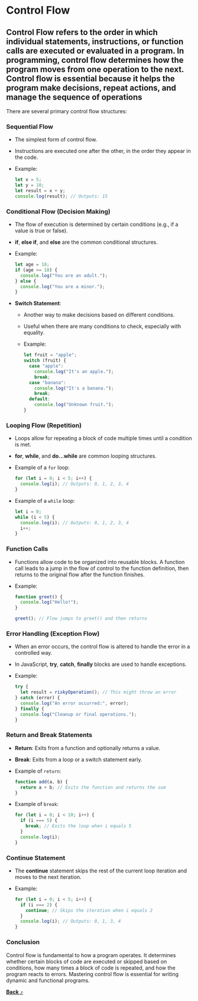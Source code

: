 # **Control Flow**

## **Control Flow** refers to the order in which individual statements, instructions, or function calls are executed or evaluated in a program. In programming, **control flow** determines how the program moves from one operation to the next. Control flow is essential because it helps the program make decisions, repeat actions, and manage the sequence of operations

There are several primary control flow structures:

### **Sequential Flow**

- The simplest form of control flow.
- Instructions are executed one after the other, in the order they appear in the code.
- Example:

  ```js
  let x = 5;
  let y = 10;
  let result = x + y;
  console.log(result); // Outputs: 15
  ```

### **Conditional Flow** (Decision Making)

- The flow of execution is determined by certain conditions (e.g., if a value is true or false).
- **if**, **else if**, and **else** are the common conditional structures.
- Example:

  ```js
  let age = 18;
  if (age >= 18) {
    console.log("You are an adult.");
  } else {
    console.log("You are a minor.");
  }
  ```

- **Switch Statement**:

  - Another way to make decisions based on different conditions.
  - Useful when there are many conditions to check, especially with equality.
  - Example:

    ```js
    let fruit = "apple";
    switch (fruit) {
      case "apple":
        console.log("It's an apple.");
        break;
      case "banana":
        console.log("It's a banana.");
        break;
      default:
        console.log("Unknown fruit.");
    }
    ```

### **Looping Flow** (Repetition)

- Loops allow for repeating a block of code multiple times until a condition is met.
- **for**, **while**, and **do...while** are common looping structures.
- Example of a `for` loop:

  ```js
  for (let i = 0; i < 5; i++) {
    console.log(i); // Outputs: 0, 1, 2, 3, 4
  }
  ```

- Example of a `while` loop:

  ```js
  let i = 0;
  while (i < 5) {
    console.log(i); // Outputs: 0, 1, 2, 3, 4
    i++;
  }
  ```

### **Function Calls**

- Functions allow code to be organized into reusable blocks. A function call leads to a jump in the flow of control to the function definition, then returns to the original flow after the function finishes.
- Example:

  ```js
  function greet() {
    console.log("Hello!");
  }

  greet(); // Flow jumps to greet() and then returns
  ```

### **Error Handling** (Exception Flow)

- When an error occurs, the control flow is altered to handle the error in a controlled way.
- In JavaScript, **try**, **catch**, **finally** blocks are used to handle exceptions.
- Example:

  ```js
  try {
    let result = riskyOperation(); // This might throw an error
  } catch (error) {
    console.log("An error occurred:", error);
  } finally {
    console.log("Cleanup or final operations.");
  }
  ```

### **Return and Break Statements**

- **Return**: Exits from a function and optionally returns a value.
- **Break**: Exits from a loop or a switch statement early.
- Example of `return`:

  ```js
  function add(a, b) {
    return a + b; // Exits the function and returns the sum
  }
  ```

- Example of `break`:

  ```js
  for (let i = 0; i < 10; i++) {
    if (i === 5) {
      break; // Exits the loop when i equals 5
    }
    console.log(i);
  }
  ```

### **Continue Statement**

- The **continue** statement skips the rest of the current loop iteration and moves to the next iteration.
- Example:

  ```js
  for (let i = 0; i < 5; i++) {
    if (i === 2) {
      continue; // Skips the iteration when i equals 2
    }
    console.log(i); // Outputs: 0, 1, 3, 4
  }
  ```

### Conclusion

Control flow is fundamental to how a program operates. It determines whether certain blocks of code are executed or skipped based on conditions, how many times a block of code is repeated, and how the program reacts to errors. Mastering control flow is essential for writing dynamic and functional programs.

[**Back** ⤴️](https://github.com/Stei-ITstudents/Javascript-Concepts_Before-ReactJs/tree/main#readme)
